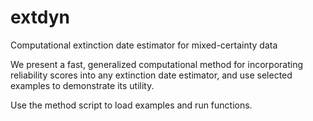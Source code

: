 # extdyn
Computational extinction date estimator for mixed-certainty data

We present a fast, generalized computational method for incorporating reliability scores into any extinction date estimator, and use selected examples to demonstrate its utility.

Use the method script to load examples and run functions.
